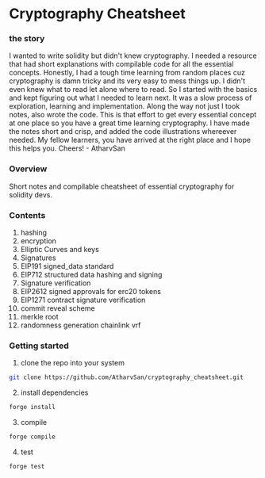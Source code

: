# Cryptography Cheatsheet

### the story
I wanted to write solidity but didn't knew cryptography. I needed a resource that had short explanations with compilable code for all the essential concepts. Honestly, I had a tough time learning from random places cuz cryptography is damn tricky and its very easy to mess things up. I didn't even knew what to read let alone where to read. So I started with the basics and kept figuring out what I needed to learn next. It was a slow process of exploration, learning and implementation. Along the way not just I took notes, also wrote the code. This is that effort to get every essential concept at one place so you have a great time learning cryptography. I have made the notes short and crisp, and added the code illustrations whereever needed. My fellow learners, you have arrived at the right place and I hope this helps you. Cheers!     - AtharvSan

### Overview
Short notes and compilable cheatsheet of essential cryptography for solidity devs.

### Contents
1. hashing
2. encryption
3. Elliptic Curves and keys
4. Signatures
5. EIP191 signed_data standard
6. EIP712 structured data hashing and signing
7. Signature verification
8. EIP2612 signed approvals for erc20 tokens
9. EIP1271 contract signature verification
10. commit reveal scheme
11. merkle root
12. randomness generation chainlink vrf

### Getting started
1. clone the repo into your system
```bash
git clone https://github.com/AtharvSan/cryptography_cheatsheet.git
```

2. install dependencies
```bash
forge install
```

3. compile
```bash
forge compile
```

4. test
```bash
forge test
```